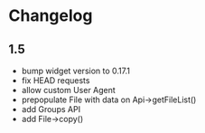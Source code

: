 # Changelog

## 1.5

- bump widget version to 0.17.1
- fix HEAD requests
- allow custom User Agent
- prepopulate File with data on Api->getFileList()
- add Groups API
- add File->copy()
